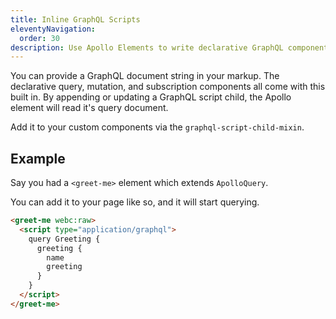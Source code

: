 ```yaml
---
title: Inline GraphQL Scripts
eleventyNavigation:
  order: 30
description: Use Apollo Elements to write declarative GraphQL components in HTML
---
```


You can provide a GraphQL document string in your markup. The declarative query, 
mutation, and subscription components all come with this built in.
By appending or updating a GraphQL script child, the Apollo element will read 
it's query document.

Add it to your custom components via the `graphql-script-child-mixin`.

## Example
Say you had a `<greet-me>` element which extends `ApolloQuery`.

<code-tabs collection="libraries" default-tab="lit">
  <code-tab tab-id="html" src="snippets/greet-me/html.html"></code-tab>
  <code-tab tab-id="mixins" src="snippets/greet-me/mixins.ts"></code-tab>
  <code-tab tab-id="lit" src="snippets/greet-me/lit.ts"></code-tab>
  <code-tab tab-id="fast" src="snippets/greet-me/fast.ts"></code-tab>
  <code-tab tab-id="haunted" src="snippets/greet-me/haunted.js"></code-tab>
  <code-tab tab-id="atomico" src="snippets/greet-me/atomico.jsx"></code-tab>
  <code-tab tab-id="hybrids" src="snippets/greet-me/hybrids.js"></code-tab>
</code-tabs>

You can add it to your page like so, and it will start querying.

<code-copy>

```html
<greet-me webc:raw>
  <script type="application/graphql">
    query Greeting {
      greeting {
        name
        greeting
      }
    }
  </script>
</greet-me>
```

</code-copy>
